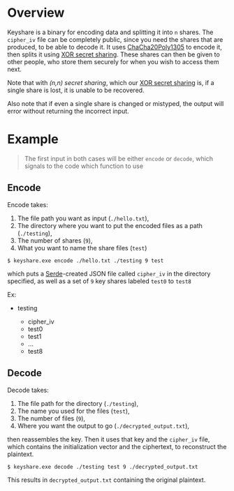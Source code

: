 # Overview


Keyshare is a binary for encoding data and splitting it into `n` shares. The `cipher_iv` file can be completely public, since you need the shares that are produced, to be able to decode it. It uses [ChaCha20Poly1305](https://docs.rs/chacha20poly1305/latest/chacha20poly1305/) to encode it, then splits it using [XOR secret sharing](https://wikipedia.org/wiki/Secret_sharing#t_=_n). These shares can then be given to other people, who store them securely for when you wish to access them next.

Note that with *(n,n) secret sharing*, which our [XOR secret sharing](https://wikipedia.org/wiki/Secret_sharing#t_=_n) is, if a single share is lost, it is unable to be recovered.

Also note that if even a single share is changed or mistyped, the output will error without returning the incorrect input.


# Example

>The first input in both cases will be either `encode` or `decode`, which signals to the code which function to use

## Encode

Encode takes:
1. The file path you want as input (`./hello.txt`),
2. The directory where you want to put the encoded files as a path (`./testing`),
3. The number of shares (`9`),
4. What you want to name the share files (`test`)

```shell
$ keyshare.exe encode ./hello.txt ./testing 9 test
```

which puts a [Serde](https://serde.rs/)-created JSON file called `cipher_iv` in the directory specified, as well as a set of `9` key shares labeled `test0` to `test8`

Ex:

- testing

    - cipher_iv
    - test0
    - test1
    - ...
    - test8



## Decode

Decode takes:
 1. The file path for the directory (`./testing`),
 2. The name you used for the files (`test`),
 3. The number of files (`9`),
 4. Where you want the output to go (`./decrypted_output.txt`),

 then reassembles the key. Then it uses that key and the `cipher_iv` file, which contains the initialization vector and the ciphertext, to reconstruct the plaintext.

```shell
$ keyshare.exe decode ./testing test 9 ./decrypted_output.txt
```

This results in `decrypted_output.txt` containing the original plaintext.
